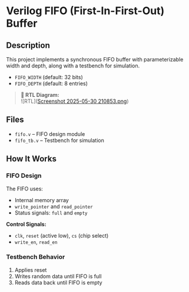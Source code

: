 # Verilog FIFO (First-In-First-Out) Buffer

## Description

This project implements a synchronous FIFO buffer with parameterizable width and depth, along with a testbench for simulation.

- `FIFO_WIDTH` (default: 32 bits)
- `FIFO_DEPTH` (default: 8 entries)
> **🔽 RTL Diagram:**  
> ![RTL]([Screenshot 2025-05-30 210853.png](https://github.com/Nithyanand-b/fifo/blob/c7effc400dd6e62b09c8cc8cb1335bd9310311d3/Screenshot%202025-05-30%20210853.png))
## Files

- `fifo.v` – FIFO design module
- `fifo_tb.v` – Testbench for simulation

## How It Works

### FIFO Design

The FIFO uses:
- Internal memory array
- `write_pointer` and `read_pointer`
- Status signals: `full` and `empty`

**Control Signals:**
- `clk`, `reset` (active low), `cs` (chip select)
- `write_en`, `read_en`

### Testbench Behavior

1. Applies reset
2. Writes random data until FIFO is full
3. Reads data back until FIFO is empty
